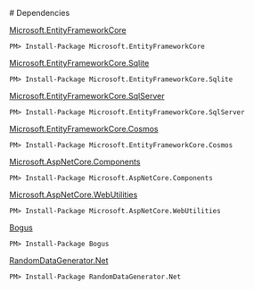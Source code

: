 ﻿﻿# Dependencies

[Microsoft.EntityFrameworkCore](https://www.nuget.org/packages/Microsoft.EntityFrameworkCore)
```console
PM> Install-Package Microsoft.EntityFrameworkCore
```

[Microsoft.EntityFrameworkCore.Sqlite](https://www.nuget.org/packages/Microsoft.EntityFrameworkCore.Sqlite)
```console
PM> Install-Package Microsoft.EntityFrameworkCore.Sqlite
```

[Microsoft.EntityFrameworkCore.SqlServer](https://www.nuget.org/packages/Microsoft.EntityFrameworkCore.SqlServer)
```console
PM> Install-Package Microsoft.EntityFrameworkCore.SqlServer
```

[Microsoft.EntityFrameworkCore.Cosmos](https://www.nuget.org/packages/Microsoft.EntityFrameworkCore.Cosmos/)
```console
PM> Install-Package Microsoft.EntityFrameworkCore.Cosmos
```

[Microsoft.AspNetCore.Components](https://www.nuget.org/packages/Microsoft.AspNetCore.Components)
```console
PM> Install-Package Microsoft.AspNetCore.Components
```

[Microsoft.AspNetCore.WebUtilities](https://www.nuget.org/packages/Microsoft.AspNetCore.WebUtilities)
```console
PM> Install-Package Microsoft.AspNetCore.WebUtilities
```

[Bogus](https://www.nuget.org/packages/Bogus)
```console
PM> Install-Package Bogus
```

[RandomDataGenerator.Net](https://www.nuget.org/packages/RandomDataGenerator.Net)
```console
PM> Install-Package RandomDataGenerator.Net
```